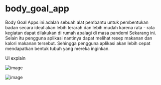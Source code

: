 # body_goal_app
Body Goal Apps ini adalah sebuah alat pembantu untuk pembentukan badan secara ideal akan lebih terarah dan lebih mudah karena rata - rata kegiatan dapat dilakukan di rumah apalagi di masa pandemi Sekarang ini. Selain itu pengguna aplikasi nantinya dapat melihat resep makanan dan kalori makanan tersebut. Sehingga pengguna aplikasi akan lebih cepat mendapatkan bentuk tubuh yang mereka inginkan. 

UI explain

![image](https://user-images.githubusercontent.com/80303709/173237221-da72cb47-cc87-462d-acee-cbda0068c57d.png)

![image](https://user-images.githubusercontent.com/80303709/175569294-2adc67b9-a718-41e5-be6c-66e979c1bc26.png)


